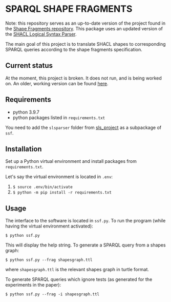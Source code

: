 # SPARQL SHAPE FRAGMENTS
Note: this repository serves as an up-to-date version of the project found in the [Shape Fragments repository](https://github.com/Shape-Fragments/SHACL2SPARQL). This package uses an updated version of the [SHACL Logical Syntax Parser](https://github.com/MaximeJakubowski/sls_project).

The main goal of this project is to translate SHACL shapes to corresponding SPARQL queries according to the shape fragments specification.

## Current status
At the moment, this project is broken. It does not run, and is being worked on. An older, working version can be found [here](https://github.com/Shape-Fragments/SHACL2SPARQL).

## Requirements
- python 3.9.7
- python packages listed in `requirements.txt`

You need to add the `slsparser` folder from [sls_project](https://github.com/MaximeJakubowski/sls_project) as a subpackage of `ssf`.

## Installation
Set up a Python virtual environment and install packages from `requirements.txt`.

Let's say the virtual environment is located in `.env`:
1. `$ source .env/bin/activate`
2. `$ python -m pip install -r requirements.txt`

## Usage
The interface to the software is located in `ssf.py`. 
To run the program (while having the virtual environment activated): 

`$ python ssf.py`

This will display the help string. To generate a SPARQL query from a shapes graph:

`$ python ssf.py --frag shapesgraph.ttl`

where `shapesgraph.ttl` is the relevant shapes graph in turtle format.

To generate SPARQL queries which ignore tests (as generated for the experiments in the paper):

`$ python ssf.py --frag -i shapesgraph.ttl`
